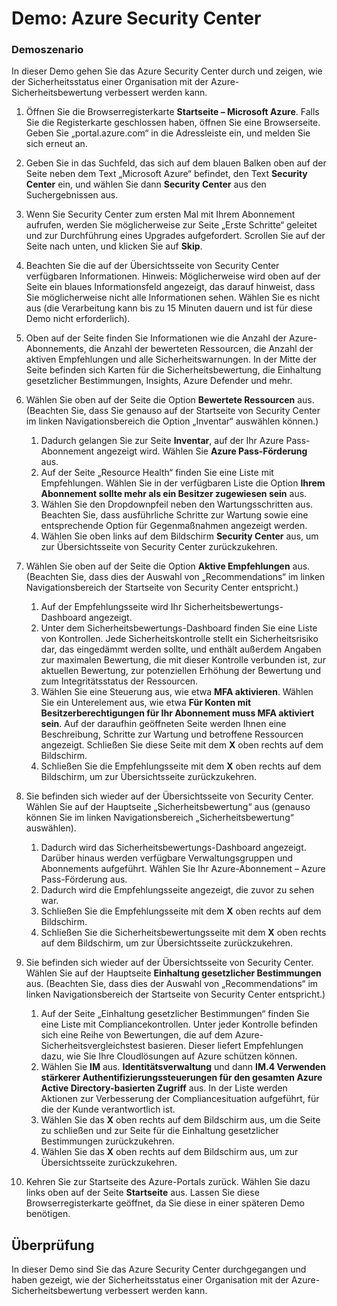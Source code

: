 ﻿---
Demo:
    title: 'Azure Security Center'
    module: 'Modul 3, Lektion 2: Beschreiben der Funktionen der Microsoft-Sicherheitslösungen: Beschreiben der Sicherheitsverwaltungsfunktionen von Azure'
---

# Demo: Azure Security Center

### Demoszenario

In dieser Demo gehen Sie das Azure Security Center durch und zeigen, wie der Sicherheitsstatus einer Organisation mit der Azure-Sicherheitsbewertung verbessert werden kann.

1. Öffnen Sie die Browserregisterkarte **Startseite – Microsoft Azure**.  Falls Sie die Registerkarte geschlossen haben, öffnen Sie eine Browserseite. Geben Sie „portal.azure.com“ in die Adressleiste ein, und melden Sie sich erneut an.

1. Geben Sie in das Suchfeld, das sich auf dem blauen Balken oben auf der Seite neben dem Text „Microsoft Azure“ befindet, den Text **Security Center** ein, und wählen Sie dann **Security Center** aus den Suchergebnissen aus.

1. Wenn Sie Security Center zum ersten Mal mit Ihrem Abonnement aufrufen, werden Sie möglicherweise zur Seite „Erste Schritte“ geleitet und zur Durchführung eines Upgrades aufgefordert.  Scrollen Sie auf der Seite nach unten, und klicken Sie auf **Skip**.

1. Beachten Sie die auf der Übersichtsseite von Security Center verfügbaren Informationen.  Hinweis: Möglicherweise wird oben auf der Seite ein blaues Informationsfeld angezeigt, das darauf hinweist, dass Sie möglicherweise nicht alle Informationen sehen.  Wählen Sie es nicht aus (die Verarbeitung kann bis zu 15 Minuten dauern und ist für diese Demo nicht erforderlich).

1. Oben auf der Seite finden Sie Informationen wie die Anzahl der Azure-Abonnements, die Anzahl der bewerteten Ressourcen, die Anzahl der aktiven Empfehlungen und alle Sicherheitswarnungen.  In der Mitte der Seite befinden sich Karten für die Sicherheitsbewertung, die Einhaltung gesetzlicher Bestimmungen, Insights, Azure Defender und mehr.  

1. Wählen Sie oben auf der Seite die Option **Bewertete Ressourcen** aus.  (Beachten Sie, dass Sie genauso auf der Startseite von Security Center im linken Navigationsbereich die Option „Inventar“ auswählen können.)
    1. Dadurch gelangen Sie zur Seite **Inventar**, auf der Ihr Azure Pass-Abonnement angezeigt wird.  Wählen Sie **Azure Pass-Förderung** aus.
    1. Auf der Seite „Resource Health“ finden Sie eine Liste mit Empfehlungen.  Wählen Sie in der verfügbaren Liste die Option **Ihrem Abonnement sollte mehr als ein Besitzer zugewiesen sein** aus.
    1. Wählen Sie den Dropdownpfeil neben den Wartungsschritten aus. Beachten Sie, dass ausführliche Schritte zur Wartung sowie eine entsprechende Option für Gegenmaßnahmen angezeigt werden.  
    1. Wählen Sie oben links auf dem Bildschirm **Security Center** aus, um zur Übersichtsseite von Security Center zurückzukehren.

1. Wählen Sie oben auf der Seite die Option **Aktive Empfehlungen** aus.  (Beachten Sie, dass dies der Auswahl von „Recommendations“ im linken Navigationsbereich der Startseite von Security Center entspricht.)
    1. Auf der Empfehlungsseite wird Ihr Sicherheitsbewertungs-Dashboard angezeigt. 
    1. Unter dem Sicherheitsbewertungs-Dashboard finden Sie eine Liste von Kontrollen. Jede Sicherheitskontrolle stellt ein Sicherheitsrisiko dar, das eingedämmt werden sollte, und enthält außerdem Angaben zur maximalen Bewertung, die mit dieser Kontrolle verbunden ist, zur aktuellen Bewertung, zur potenziellen Erhöhung der Bewertung und zum Integritätsstatus der Ressourcen.  
    1. Wählen Sie eine Steuerung aus, wie etwa **MFA aktivieren**.  Wählen Sie ein Unterelement aus, wie etwa **Für Konten mit Besitzerberechtigungen für Ihr Abonnement muss MFA aktiviert sein**.  Auf der daraufhin geöffneten Seite werden Ihnen eine Beschreibung, Schritte zur Wartung und betroffene Ressourcen angezeigt. Schließen Sie diese Seite mit dem **X** oben rechts auf dem Bildschirm.
    1. Schließen Sie die Empfehlungsseite mit dem **X** oben rechts auf dem Bildschirm, um zur Übersichtsseite zurückzukehren.

1. Sie befinden sich wieder auf der Übersichtsseite von Security Center.  Wählen Sie auf der Hauptseite „Sicherheitsbewertung“ aus (genauso können Sie im linken Navigationsbereich „Sicherheitsbewertung“ auswählen).
    1. Dadurch wird das Sicherheitsbewertungs-Dashboard angezeigt.  Darüber hinaus werden verfügbare Verwaltungsgruppen und Abonnements aufgeführt.  Wählen Sie Ihr Azure-Abonnement – Azure Pass-Förderung aus.
    1. Dadurch wird die Empfehlungsseite angezeigt, die zuvor zu sehen war.
    1. Schließen Sie die Empfehlungsseite mit dem **X** oben rechts auf dem Bildschirm.
    1. Schließen Sie die Sicherheitsbewertungsseite mit dem **X** oben rechts auf dem Bildschirm, um zur Übersichtsseite zurückzukehren.

1. Sie befinden sich wieder auf der Übersichtsseite von Security Center.  Wählen Sie auf der Hauptseite **Einhaltung gesetzlicher Bestimmungen** aus. (Beachten Sie, dass dies der Auswahl von „Recommendations“ im linken Navigationsbereich der Startseite von Security Center entspricht.)
    1. Auf der Seite „Einhaltung gesetzlicher Bestimmungen“ finden Sie eine Liste mit Compliancekontrollen.  Unter jeder Kontrolle befinden sich eine Reihe von Bewertungen, die auf dem Azure-Sicherheitsvergleichstest basieren. Dieser liefert Empfehlungen dazu, wie Sie Ihre Cloudlösungen auf Azure schützen können.
    1. Wählen Sie **IM** aus. **Identitätsverwaltung** und dann **IM.4 Verwenden stärkerer Authentifizierungssteuerungen für den gesamten Azure Active Directory-basierten Zugriff** aus.  In der Liste werden Aktionen zur Verbesserung der Compliancesituation aufgeführt, für die der Kunde verantwortlich ist.
    1. Wählen Sie das **X** oben rechts auf dem Bildschirm aus, um die Seite zu schließen und zur Seite für die Einhaltung gesetzlicher Bestimmungen zurückzukehren.
    1. Wählen Sie das **X** oben rechts auf dem Bildschirm aus, um zur Übersichtsseite zurückzukehren.

1. Kehren Sie zur Startseite des Azure-Portals zurück. Wählen Sie dazu links oben auf der Seite **Startseite** aus.  Lassen Sie diese Browserregisterkarte geöffnet, da Sie diese in einer späteren Demo benötigen.

## Überprüfung

In dieser Demo sind Sie das Azure Security Center durchgegangen und haben gezeigt, wie der Sicherheitsstatus einer Organisation mit der Azure-Sicherheitsbewertung verbessert werden kann.
